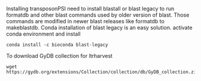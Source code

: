 Installing transposonPSI
need to install blastall or blast legacy to run formatdb and other blast commands used by older version of blast. Those commands are modified in newer blast releases like formatdb to makeblastdb.
Conda installation of blast legacy is an easy solution.
activate conda environment and install
```
conda install -c bioconda blast-legacy
```

To download GyDB collection for ltrharvest
```
wget https://gydb.org/extensions/Collection/collection/db/GyDB_collection.zip
```

